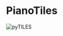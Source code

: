 # PianoTiles

![pyTILES](https://user-images.githubusercontent.com/70683976/120878150-26a89400-c580-11eb-8ae9-b24986b29e4a.png)
